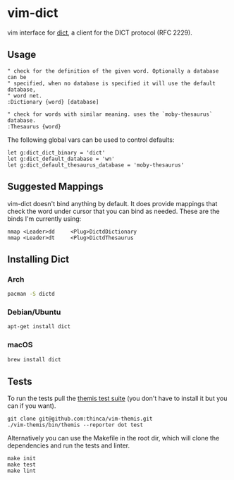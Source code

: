 vim-dict
========

vim interface for [dict](https://sourceforge.net/projects/dict/), a client for
the DICT protocol (RFC 2229).

Usage
-----

```viml
" check for the definition of the given word. Optionally a database can be
" specified, when no database is specified it will use the default database,
" word net.
:Dictionary {word} [database]

" check for words with similar meaning. uses the `moby-thesaurus` database.
:Thesaurus {word}
```

The following global vars can be used to control defaults:

```viml
let g:dict_dict_binary = 'dict'
let g:dict_default_database = 'wn'
let g:dict_default_thesaurus_database = 'moby-thesaurus'
```


Suggested Mappings
------------------

vim-dict doesn't bind anything by default. It does provide mappings that check
the word under cursor that you can bind as needed. These are the binds I'm
currently using:

```viml
nmap <Leader>dd     <Plug>DictdDictionary
nmap <Leader>dt     <Plug>DictdThesaurus
```

Installing Dict
---------------

### Arch

```bash
pacman -S dictd
```

### Debian/Ubuntu

```bash
apt-get install dict 
```

### macOS

```bash
brew install dict
```

Tests
-----

To run the tests pull the [themis test
suite](https://github.com/thinca/vim-themis) (you don't have to install it but
you can if you want).

```
git clone git@github.com:thinca/vim-themis.git
./vim-themis/bin/themis --reporter dot test
```

Alternatively you can use the Makefile in the root dir, which will clone the
dependencies and run the tests and linter.

```
make init
make test
make lint
```

